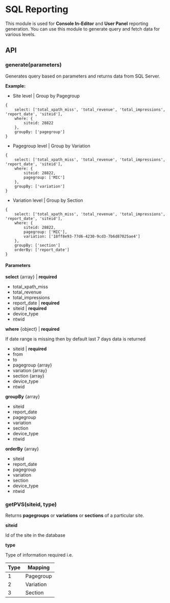 
SQL Reporting
===================

This module is used for **Console In-Editor** and **User Panel** reporting generation. You can use this module to generate query and fetch data for various levels.

## API

### generate(parameters)
Generates query based on parameters and returns data from SQL Server.

**Example:**

- Site level | Group by Pagegroup
```
{
	select: ['total_xpath_miss', 'total_revenue', 'total_impressions', 'report_date', 'siteid'],
	where: {
		siteid: 28822
	},
	groupBy: ['pagegroup']
}
```

- Pagegroup level | Group by Variation
```
{
	select: ['total_xpath_miss', 'total_revenue', 'total_impressions', 'report_date', 'siteid'],
	where: {
		siteid: 28822,
		pagegroup: ['MIC']
	},
	groupBy: ['variation']
}
```
- Variation level | Group by Section
```
{
	select: ['total_xpath_miss', 'total_revenue', 'total_impressions', 'report_date', 'siteid'],
	where: {
		siteid: 28822,
		pagegroup: ['MIC'],
		variation: ['18ff8e93-77d6-4230-9cd3-7b6d87025ae4']
	},
	groupBy: ['section']
	orderBy: ['report_date']
}
```

#### Parameters

**select**  {array} | **required**

- total_xpath_miss
- total_revenue 
- total_impressions
- report_date | **required**
- siteid | **required**
- device_type
- ntwid

**where** {object} | **required**

If date range is missing then by default last 7 days data is returned 

- siteid | **required**
- from
- to
- pagegroup {array}
- variation {array}
- section {array}
- device_type
- ntwid

**groupBy** {array}

- siteid
- report_date
- pagegroup
- variation
- section
- device_type
- ntwid

**orderBy** {array}

- siteid
- report_date
- pagegroup
- variation
- section
- device_type
- ntwid

### getPVS(siteid, type)

Returns **pagegroups** or **variations** or **sections** of a particular site.

**siteid**

Id of the site in the database 

**type**

Type of information required i.e.

Type     | Mapping
-------- | ---
1 | Pagegroup
2    | Variation
3     | Section